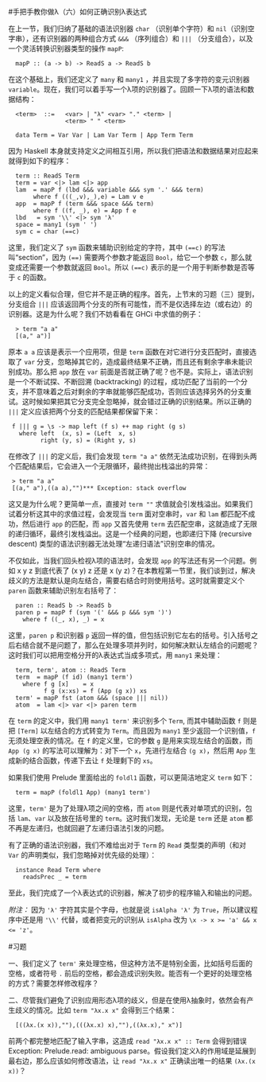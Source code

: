 #手把手教你做λ（六）如何正确识别λ表达式 

在上一节，我们归纳了基础的语法识别器 `char` （识别单个字符）和 `nil`（识别空字串），还有识别器的两种组合方式 `&&&` （序列组合）和 `|||` （分支组合），以及一个灵活转换识别器类型的操作 `mapP`:

      mapP :: (a -> b) -> ReadS a -> ReadS b

在这个基础上，我们还定义了 `many` 和 `many1` ，并且实现了多字符的变元识别器 `variable`。现在，我们可以着手写一个λ项的识别器了。回顾一下λ项的语法和数据结构：

      <term>  ::=   <var> | "λ" <var> "." <term> | 
                    <term> " " <term>

      data Term = Var Var | Lam Var Term | App Term Term 

因为 Haskell 本身就支持定义之间相互引用，所以我们把语法和数据结果对应起来就得到如下的程序：

      term :: ReadS Term
      term = var <|> lam <|> app
      lam  = mapP f (lbd &&& variable &&& sym '.' &&& term)
           where f (((_,v),_),e) = Lam v e
      app  = mapP f (term &&& space &&& term)
           where f ((f, _), e) = App f e
      lbd   = sym '\\' <|> sym 'λ'
      space = many1 (sym ' ')
      sym c = char (==c)

这里，我们定义了 `sym` 函数来辅助识别给定的字符，其中 `(==c)` 的写法叫“section”，因为 `(==)` 需要两个参数才能返回 `Bool`，给它一个参数 `c`，那么就变成还需要一个参数就返回 `Bool`。所以 `(==c)` 表示的是一个用于判断参数是否等于 `c` 的函数。

以上的定义看似合理，但它并不是正确的程序。首先，上节末的习题（三）提到，分支组合 `|||` 应该返回两个分支的所有可能性，而不是仅选择左边（或右边）的识别器。这是为什么呢？我们不妨看看在 GHCi 中求值的例子：

      > term "a a"
      [(a," a")]

原本 `a a` 应该是表示一个应用项，但是 `term` 函数在对它进行分支匹配时，直接选取了 `var` 分支，忽略掉其它的，造成最终结果不正确，而且还有剩余字串未能识别成功。那么把 `app` 放在 `var` 前面是否就正确了呢？也不是。实际上，语法识别是一个不断试探、不断回溯 (backtracking) 的过程，成功匹配了当前的一个分支，并不意味着之后对剩余的字串就能够匹配成功，否则应该选择另外的分支重试。这时候如果把其它分支完全忽略掉，就会错过正确的识别结果。所以正确的 `|||` 定义应该把两个分支的匹配结果都保留下来：

     f ||| g = \s -> map left (f s) ++ map right (g s)
       where left  (x, s) = (Left  x, s)
             right (y, s) = (Right y, s)

在修改了 `|||` 的定义后，我们会发现 `term "a a"` 依然无法成功识别，在得到头两个匹配结果后，它会进入一个无限循环，最终抛出栈溢出的异常：

     > term "a a"
     [(a," a"),((a a),"")*** Exception: stack overflow

这又是为什么呢？更简单一点，直接对 `term ""` 求值就会引发栈溢出。如果我们试着分析这其中的求值过程，会发现当 `term` 面对空串时，`var` 和 `lam` 都匹配不成功，然后进行 `app` 的匹配，而 `app` 又首先使用 `term` 去匹配空串，这就造成了无限的递归循环，最终引发栈溢出。这是一个经典的问题，也即递归下降 (recursive descent) 类型的语法识别器无法处理“左递归语法”识别空串的情况。

不仅如此，当我们回头检视λ项的语法时，会发现 `app` 的写法还有另一个问题。例如 x y z 到底代表了 (x y) z 还是 x (y z)？在本教程第一节里，我们谈到过，解决歧义的方法是默认是向左结合，需要右结合时则使用括号。这时就需要定义个 `paren` 函数来辅助识别左右括号了：

      paren :: ReadS b -> ReadS b
      paren p = mapP f (sym '(' &&& p &&& sym ')')
        where f ((_, x), _) = x

这里，`paren p` 和识别器 `p` 返回一样的值，但包括识别它左右的括号。引入括号之后右结合就不是问题了，那么在处理多项并列时，如何解决默认左结合的问题呢？这时我们可以把用空格分开的λ表达式当成多项式，用 `many1` 来处理：

      term, term', atom :: ReadS Term
      term  = mapP (f id) (many1 term')
        where f g [x]    = x
              f g (x:xs) = f (App (g x)) xs
      term' = mapP fst (atom &&& (space ||| nil))
      atom  = lam <|> var <|> paren term

在 `term` 的定义中，我们用 `many1 term'` 来识别多个 `Term`, 而其中辅助函数 `f` 则是把 `[Term]` 以左结合的方式转变为 `Term`。而且因为 `many1` 至少返回一个识别值，`f` 无须处理空表的情况。在 `f` 的定义里，它的参数 `g` 是用来实现左结合的函数，而 `App (g x)` 的写法可以理解为：对下一个 `x`，先进行左结合 `(g x)`，然后用 `App` 生成新的结合函数，传递下去让 `f` 处理剩下的 `xs`。

如果我们使用 Prelude 里面给出的 `foldl1` 函数，可以更简洁地定义 `term` 如下：

      term = mapP (foldl1 App) (many1 term')

这里，`term'` 是为了处理λ项之间的空格，而 `atom` 则是代表对单项式的识别，包括 `lam`、`var` 以及放在括号里的 `term`。这时我们发现，无论是 `term` 还是 `atom` 都不再是左递归，也就回避了左递归语法引发的问题。

有了正确的语法识别器，我们不难给出对于 `Term` 的 `Read` 类型类的声明（和对 `Var` 的声明类似，我们忽略掉对优先级的处理）：

      instance Read Term where
        readsPrec _ = term

至此，我们完成了一个λ表达式的识别器，解决了初步的程序输入和输出的问题。

*附注：* 因为 `'λ'` 字符其实是个字母，也就是说 `isAlpha 'λ'` 为 `True`，所以建议程序中还是用 `'\\'` 代替，或者把变元的识别从 `isAlpha` 改为 `\x -> x >= 'a' && x <= 'z'`。

#习题

一、我们定义了 `term'` 来处理空格，但这种方法不是特别全面，比如括号后面的空格，或者符号 `.` 前后的空格，都会造成识别失败。能否有一个更好的处理空格的方式？需要怎样修改程序？

二、尽管我们避免了识别应用形态λ项的歧义，但是在使用λ抽象时，依然会有产生歧义的情况。比如 `term "λx.x x"` 会得到三个结果：

      [((λx.(x x)),""),(((λx.x) x),""),((λx.x)," x")]

前两个都完整地匹配了输入字串，这造成 `read "λx.x x" :: Term` 会得到错误 Exception: Prelude.read: ambiguous parse。假设我们定义λ的作用域是延展到最右边，那么应该如何修改语法，让 `read "λx.x x"` 正确读出唯一的结果 `(λx.(x x))`？

